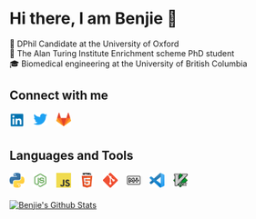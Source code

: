# Hi there, I am Benjie 👋

📓 DPhil Candidate at the University of Oxford \
🚀 The Alan Turing Institute Enrichment scheme PhD student \
🎓 Biomedical engineering at the University of British Columbia

## Connect with me

<a href="https://www.linkedin.com/in/benjamin-mcmaster/">
    <img alt="LinkedIn" align="left" width="26px" style="margin-right:15px" src="assets/linkedin.png" />
</a>
<a href="https://twitter.com/benjie_mcmaster">
    <img alt="Twitter" align="left" width="26px" style="margin-right:15px" src="assets/twitter.png" />
</a>
<a href="https://gitlab.com/benjiemc">
    <img alt="Gitlab" align="left" width="26px" style="margin-right:15px" src="assets/gitlab.png" />
</a>

</br>
</br>

## Languages and Tools

<a href="https://www.python.org/"><img alt="Python" align="left" width="26px" style="margin-right:15px" src="assets/python.png" /></a>
<a href="https://nodejs.org/"><img alt="Node.js" align="left" width="26px" style="margin-right:15px" src="assets/nodejs.png" /></a>
<a href="https://www.javascript.com/"><img alt="JavaScript" align="left" width="26px" style="margin-right:15px" src="assets/js.png" /></a>
<img alt="HTML5" align="left" width="26px" style="margin-right:15px" src="assets/html.png" />
<a href="https://git-scm.com/"><img alt="Git" align="left" width="26px" style="margin-right:15px" src="assets/git.png" /></a>
<img alt="Markdown" align="left" width="26px" style="margin-right:15px" src="assets/markdown.png" />
<a href="https://code.visualstudio.com/"><img alt="Visual Studio Code" align="left" width="26px" style="margin-right:15px" src="assets/vscode.png" /></a>
<a href="https://www.vim.org/"><img alt="Vim" align="left" width="26px" style="margin-right:15px" src="assets/vim.png" /></a>

</br>
</br>

[![Benjie's Github Stats](https://github-readme-stats.vercel.app/api?username=benjiemc)](https://github.com/anuraghazra/github-readme-stats)
